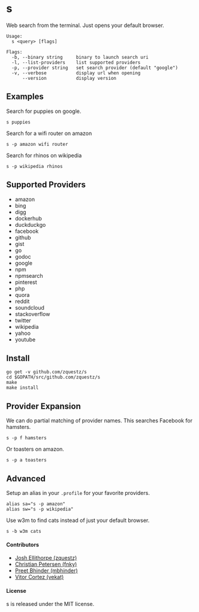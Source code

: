 # s
Web search from the terminal. Just opens your default browser.

```
Usage:
  s <query> [flags]

Flags:
  -b, --binary string     binary to launch search uri
  -l, --list-providers    list supported providers
  -p, --provider string   set search provider (default "google")
  -v, --verbose           display url when opening
      --version           display version
```

## Examples

Search for puppies on google.
```
s puppies
```

Search for a wifi router on amazon
```
s -p amazon wifi router
```

Search for rhinos on wikipedia
```
s -p wikipedia rhinos
```

## Supported Providers

* amazon
* bing
* digg
* dockerhub
* duckduckgo
* facebook
* github
* gist
* go
* godoc
* google
* npm
* npmsearch
* pinterest
* php
* quora
* reddit
* soundcloud
* stackoverflow
* twitter
* wikipedia
* yahoo
* youtube

## Install

```
go get -v github.com/zquestz/s
cd $GOPATH/src/github.com/zquestz/s
make
make install
```

## Provider Expansion

We can do partial matching of provider names. This searches Facebook for hamsters.
```
s -p f hamsters
```

Or toasters on amazon.
```
s -p a toasters
```

## Advanced

Setup an alias in your `.profile` for your favorite providers.
```
alias sa="s -p amazon"
alias sw="s -p wikipedia"
```

Use w3m to find cats instead of just your default browser.
```
s -b w3m cats
```

#### Contributors

* [Josh Ellithorpe (zquestz)](https://github.com/zquestz/)
* [Christian Petersen (fnky)](https://github.com/fnky/)
* [Preet Bhinder (mbhinder)](https://github.com/mbhinder/)
* [Vitor Cortez (vekat)](https://github.com/vekat/)

#### License

s is released under the MIT license.
